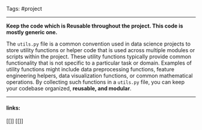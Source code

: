 
Tags: #project 

------------------------------------------
**Keep the code which is Reusable throughout the project. This code is mostly generic one.**

The `utils.py` file is a common convention used in data science projects to store utility functions or helper code that is used across multiple modules or scripts within the project. These utility functions typically provide common functionality that is not specific to a particular task or domain. Examples of utility functions might include data preprocessing functions, feature engineering helpers, data visualization functions, or common mathematical operations. By collecting such functions in a `utils.py` file, you can keep your codebase organized, **reusable, and modular**.


---------------------
#### links:
[[]]
[[]]